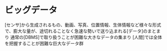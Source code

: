 # ビッグデータ
 [センサ]から生成されるもの、動画、写真、位置情報、生体情報など様々な形式で、膨大な量が、途切れることなく急速な勢いで送り込まれる[データ]のまとまり
 通常の[DBMS]で取り扱うことが困難な大きなデータの集まり
 [人間]では全体を把握することが困難な巨大なデータ群
